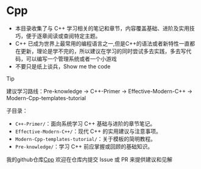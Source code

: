 # Cpp

- 本目录收集了与 C++ 学习相关的笔记和章节，内容覆盖基础、进阶及实用技巧，便于逐章阅读或查阅特定主题。
- C++ 已成为世界上最常用的编程语言之一,但是C++的语法或者新特性一直都在更新，理论是学不完的，所以建议在学习的同时尝试多去实践，多去写代码，可以编写一个管理系统或者一个小游戏
- 不要只是纸上谈兵，Show me the code

> [!tip]
> 建议学习路线：Pre-knowledge -> C++-Primer -> Effective-Modern-C++ -> Modern-Cpp-templates-tutorial

子目录：

- `C++-Primer/`：面向系统学习 C++ 基础与进阶的章节笔记。
- `Effective-Modern-C++/`：现代 C++ 的实用建议与注意事项。
- `Modern-Cpp-templates-tutorial/`：关于模板的简明教程。
- `Pre-knowledge/`：学习 C++ 前应掌握或回顾的基础知识。


我的github仓库[Cpp](https://github.com/jlu005807/Cpp)
欢迎在仓库内提交 Issue 或 PR 来提供建议和见解
